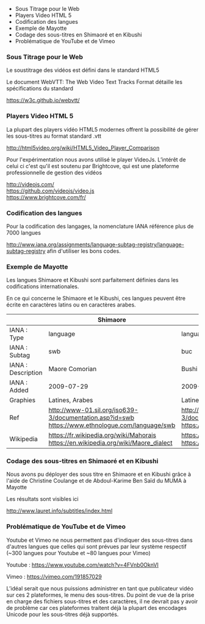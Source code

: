 * Sous Titrage pour le Web
* Players Video HTML 5
* Codification des langues
* Exemple de Mayotte
* Codage des sous-titres en Shimaoré et en Kibushi
* Problématique de YouTube et de Vimeo  

### Sous Titrage pour le Web

Le soustitrage des vidéos est défini dans le standard HTML5

Le document WebVTT: The Web Video Text Tracks Format détaille les spécifications du standard

https://w3c.github.io/webvtt/
  

### Players Video HTML 5

La plupart des players vidéo HTML5 modernes offrent la possibilité de gérer les sous-titres au format standard .vtt

http://html5video.org/wiki/HTML5_Video_Player_Comparison

Pour l'expérimentation nous avons utilisé le player VideoJs. L’intérêt de celui ci c'est qu'il est soutenu par Brightcove, qui est une plateforme professionnelle de gestion des vidéos

http://videojs.com/  
https://github.com/videojs/video.js  
https://www.brightcove.com/fr/  


### Codification des langues

Pour la codification des langages, la nomenclature IANA référence plus de 7000 langues

http://www.iana.org/assignments/language-subtag-registry/language-subtag-registry afin d'utiliser les bons codes.


### Exemple de Mayotte
 
Les langues Shimaore et Kibushi sont parfaitement définies dans les codifications internationales.

En ce qui concerne le Shimaore et le Kibushi, ces langues peuvent être écrite en caractères latins ou en caractères arabes.

|                    | Shimaore                                                                                        | Kibushi                                                                                         |
|--------------------|-------------------------------------------------------------------------------------------------|-------------------------------------------------------------------------------------------------|
| IANA : Type        | language                                                                                        | language                                                                                        |
| IANA : Subtag      | swb                                                                                             | buc                                                                                             |
| IANA : Description | Maore Comorian                                                                                  | Bushi                                                                                           |
| IANA : Added       | 2009-07-29                                                                                      | 2009-07-29                                                                                      |
| Graphies           | Latines, Arabes                                                                                 | Latines, Arabes                                                                                 |
| Ref                | http://www-01.sil.org/iso639-3/documentation.asp?id=swb https://www.ethnologue.com/language/swb | http://www-01.sil.org/iso639-3/documentation.asp?id=buc https://www.ethnologue.com/language/buc |
| Wikipedia          | https://fr.wikipedia.org/wiki/Mahorais https://en.wikipedia.org/wiki/Maore_dialect              | https://www.ethnologue.com/language/buc https://en.wikipedia.org/wiki/Bushi_language            |


### Codage des sous-titres en Shimaoré et en Kibushi

Nous avons pu déployer des sous titre en Shimaore et en Kibushi grâce à l'aide de Christine Coulange et de Abdoul-Karime Ben Saïd du MUMA à Mayotte

Les résultats sont visibles ici

http://www.lauret.info/subtitles/index.html


### Problématique de YouTube et de Vimeo

Youtube et Vimeo ne nous permettent pas d'indiquer des sous-titres dans d'autres langues que celles qui sont prévues par leur système respectif (~300 langues pour Youtube et ~80 langues pour Vimeo)




Youtube : https://www.youtube.com/watch?v=4FVnb0OknVI

Vimeo : https://vimeo.com/191857029

L’idéal serait que nous puissions administrer en tant que publicateur vidéo sur ces 2 plateformes, le menu des sous-titres. Du point de vue de la prise en charge des fichiers sous-titres et des caractères, il ne devrait pas y avoir de problème car ces plateformes traitent déjà la plupart des encodages Unicode pour les sous-titres déjà supportés.



